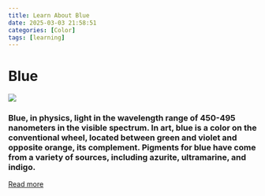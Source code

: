 ```yaml
---
title: Learn About Blue
date: 2025-03-03 21:58:51
categories: [Color]
tags: [learning]
---
```


# Blue
![](https://cdn.shopify.com/s/files/1/1038/1798/files/Navy-Blue-Color-Palette-with-Hex-Codes.png?v=1688970887)

### Blue, in physics, light in the wavelength range of 450-495 nanometers in the visible spectrum. In art, blue is a color on the conventional wheel, located between green and violet and opposite orange, its complement. Pigments for blue have come from a variety of sources, including azurite, ultramarine, and indigo.
[Read more](https://www.britannica.com/science/blue-color)
    